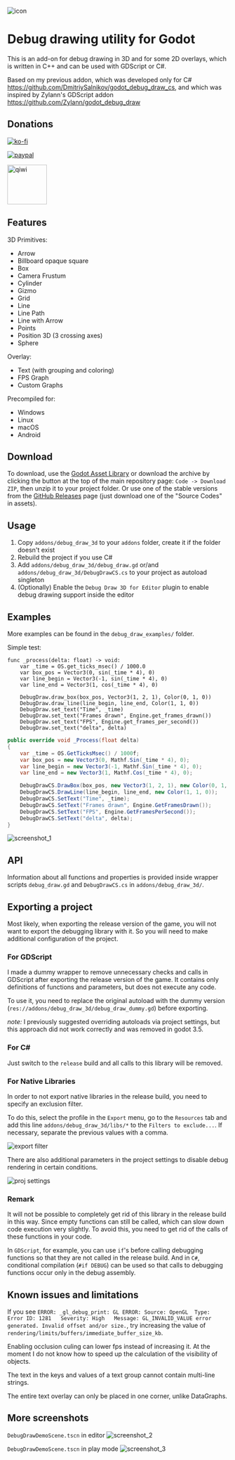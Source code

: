 ![icon](/images/icon.png)

# Debug drawing utility for Godot

This is an add-on for debug drawing in 3D and for some 2D overlays, which is written in C++ and can be used with GDScript or C#.

Based on my previous addon, which was developed only for C# https://github.com/DmitriySalnikov/godot_debug_draw_cs, and which was inspired by Zylann's GDScript addon https://github.com/Zylann/godot_debug_draw

## Donations

[![ko-fi](https://ko-fi.com/img/githubbutton_sm.svg)](https://ko-fi.com/I2I53VZ2D)

[![paypal](https://www.paypalobjects.com/en_US/i/btn/btn_donateCC_LG.gif)](https://paypal.me/dmitriysalnikov)

[<img src="https://upload.wikimedia.org/wikipedia/commons/8/8f/QIWI_logo.svg" alt="qiwi" width=90px/>](https://qiwi.com/n/DMITRIYSALNIKOV)

## Features

3D Primitives:

* Arrow
* Billboard opaque square
* Box
* Camera Frustum
* Cylinder
* Gizmo
* Grid
* Line
* Line Path
* Line with Arrow
* Points
* Position 3D (3 crossing axes)
* Sphere

Overlay:

* Text (with grouping and coloring)
* FPS Graph
* Custom Graphs

Precompiled for:

* Windows
* Linux
* macOS
* Android

## Download

To download, use the [Godot Asset Library](https://godotengine.org/asset-library/asset/1451) or download the archive by clicking the button at the top of the main repository page: `Code -> Download ZIP`, then unzip it to your project folder. Or use one of the stable versions from the [GitHub Releases](https://github.com/DmitriySalnikov/godot_debug_draw_3d/releases) page (just download one of the "Source Codes" in assets).

## Usage

1. Copy `addons/debug_draw_3d` to your `addons` folder, create it if the folder doesn't exist
1. Rebuild the project if you use C#
1. Add `addons/debug_draw_3d/debug_draw.gd` or/and `addons/debug_draw_3d/DebugDrawCS.cs` to your project as autoload singleton
1. (Optionally) Enable the `Debug Draw 3D for Editor` plugin to enable debug drawing support inside the editor

## Examples

More examples can be found in the `debug_draw_examples/` folder.

Simple test:

```gdscript
func _process(delta: float) -> void:
    var _time = OS.get_ticks_msec() / 1000.0
    var box_pos = Vector3(0, sin(_time * 4), 0)
    var line_begin = Vector3(-1, sin(_time * 4), 0)
    var line_end = Vector3(1, cos(_time * 4), 0)
    
    DebugDraw.draw_box(box_pos, Vector3(1, 2, 1), Color(0, 1, 0))
    DebugDraw.draw_line(line_begin, line_end, Color(1, 1, 0))
    DebugDraw.set_text("Time", _time)
    DebugDraw.set_text("Frames drawn", Engine.get_frames_drawn())
    DebugDraw.set_text("FPS", Engine.get_frames_per_second())
    DebugDraw.set_text("delta", delta)
```

```csharp
public override void _Process(float delta)
{
    var _time = OS.GetTicksMsec() / 1000f;
    var box_pos = new Vector3(0, Mathf.Sin(_time * 4), 0);
    var line_begin = new Vector3(-1, Mathf.Sin(_time * 4), 0);
    var line_end = new Vector3(1, Mathf.Cos(_time * 4), 0);

    DebugDrawCS.DrawBox(box_pos, new Vector3(1, 2, 1), new Color(0, 1, 0));
    DebugDrawCS.DrawLine(line_begin, line_end, new Color(1, 1, 0));
    DebugDrawCS.SetText("Time", _time);
    DebugDrawCS.SetText("Frames drawn", Engine.GetFramesDrawn());
    DebugDrawCS.SetText("FPS", Engine.GetFramesPerSecond());
    DebugDrawCS.SetText("delta", delta);
}
```

![screenshot_1](/images/screenshot_1.png)

## API

Information about all functions and properties is provided inside wrapper scripts `debug_draw.gd` and `DebugDrawCS.cs` in `addons/debug_draw_3d/`.

## Exporting a project

Most likely, when exporting the release version of the game, you will not want to export the debugging library with it. So you will need to make additional configuration of the project.

### For GDScript

I made a dummy wrapper to remove unnecessary checks and calls in GDScript after exporting the release version of the game. It contains only definitions of functions and parameters, but does not execute any code.

To use it, you need to replace the original autoload with the dummy version (`res://addons/debug_draw_3d/debug_draw_dummy.gd`) before exporting.

*note:* I previously suggested overriding autoloads via project settings, but this approach did not work correctly and was removed in godot 3.5.

### For C\#

Just switch to the `release` build and all calls to this library will be removed.

### For Native Libraries

In order to not export native libraries in the release build, you need to specify an exclusion filter.

To do this, select the profile in the `Export` menu, go to the `Resources` tab and add this line `addons/debug_draw_3d/libs/*` to the `Filters to exclude...`. If necessary, separate the previous values with a comma.

![export filter](/images/export_filter.png)

There are also additional parameters in the project settings to disable debug rendering in certain conditions.

![proj settings](/images/additional_proj_settings.png)

### Remark

It will not be possible to completely get rid of this library in the release build in this way. Since empty functions can still be called, which can slow down code execution very slightly. To avoid this, you need to get rid of the calls of these functions in your code.

In `GDScript`, for example, you can use `if`'s before calling debugging functions so that they are not called in the release build. And in `C#`, conditional compilation (`#if DEBUG`) can be used so that calls to debugging functions occur only in the debug assembly.

## Known issues and limitations

If you see `ERROR: _gl_debug_print: GL ERROR: Source: OpenGL  Type: Error ID: 1281   Severity: High   Message: GL_INVALID_VALUE error generated. Invalid offset and/or size.`, try increasing the value of `rendering/limits/buffers/immediate_buffer_size_kb`.

Enabling occlusion culing can lower fps instead of increasing it. At the moment I do not know how to speed up the calculation of the visibility of objects.

The text in the keys and values of a text group cannot contain multi-line strings.

The entire text overlay can only be placed in one corner, unlike DataGraphs.

## More screenshots

`DebugDrawDemoScene.tscn` in editor
![screenshot_2](/images/screenshot_2.png)

`DebugDrawDemoScene.tscn` in play mode
![screenshot_3](/images/screenshot_3.png)
